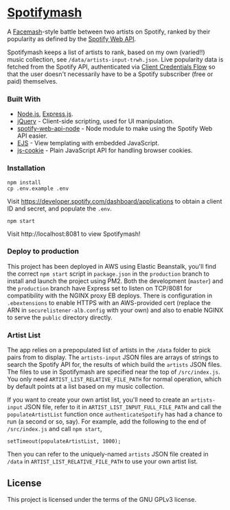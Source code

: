 # [Spotifymash](https://spotifymash.com)
A [Facemash](https://en.wikipedia.org/wiki/History_of_Facebook)-style battle between two artists on Spotify, ranked by their popularity as defined by the [Spotify Web API](https://developer.spotify.com/documentation/web-api/).

Spotifymash keeps a list of artists to rank, based on my own (varied!!) music collection, see `/data/artists-input-trwh.json`. Live popularity data is fetched from the Spotify API, authenticated via [Client Credentials Flow](https://developer.spotify.com/documentation/general/guides/authorization-guide/#client-credentials-flow) so that the user doesn't necessarily have to be a Spotify subscriber (free or paid) themselves.

### Built With

* [Node.js](https://nodejs.org/en/), [Express.js](https://expressjs.com/).
* [jQuery](https://jquery.com/) - Client-side scripting, used for UI manipulation.
* [spotify-web-api-node](https://rometools.github.io/rome/) - Node module to make using the Spotify Web API easier.
* [EJS](https://github.com/thelinmichael/spotify-web-api-node) - View templating with embedded JavaScript.
* [js-cookie](https://github.com/js-cookie/js-cookie) - Plain JavaScript API for handling browser cookies.

### Installation

```
npm install
cp .env.example .env
```
Visit https://developer.spotify.com/dashboard/applications to obtain a client ID and secret, and populate the `.env`.
```
npm start
```
Visit http://localhost:8081 to view Spotifymash!

### Deploy to production

This project has been deployed in AWS using Elastic Beanstalk, you'll find the correct `npm start` script in `package.json` in the `production` branch to install and launch the project using PM2. Both the development (`master`) and the `production` branch have Express set to listen on TCP/8081 for compatibility with the NGINX proxy EB deploys. There is configuration in `.ebextensions` to enable HTTPS with an AWS-provided cert (replace the ARN in `securelistener-alb.config` with your own) and also to enable NGINX to serve the `public` directory directly.

### Artist List

The app relies on a prepopulated list of artists in the `/data` folder to pick pairs from to display. The `artists-input` JSON files are arrays of strings to search the Spotify API for, the results of which build the `artists` JSON files. The files to use in Spotifymash are specified near the top of `/src/index.js`. You only need `ARTIST_LIST_RELATIVE_FILE_PATH` for normal operation, which by default points at a list based on my music collection.

If you want to create your own artist list, you'll need to create an `artists-input` JSON file, refer to it in `ARTIST_LIST_INPUT_FULL_FILE_PATH` and call the `populateArtistList` function once `authenticateSpotify` has had a chance to run (a second or so, say). For example, add the following to the end of `/src/index.js` and call `npm start`,

```
setTimeout(populateArtistList, 1000);
```

Then you can refer to the uniquely-named `artists` JSON file created in `/data` in `ARTIST_LIST_RELATIVE_FILE_PATH` to use your own artist list.

## License

This project is licensed under the terms of the GNU GPLv3 license.
